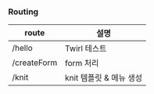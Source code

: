 ### Routing

| route | 설명 |
|-------|------|
| /hello | Twirl 테스트 |
| /createForm | form 처리 |
| /knit | knit 템플릿 & 메뉴 생성 |
